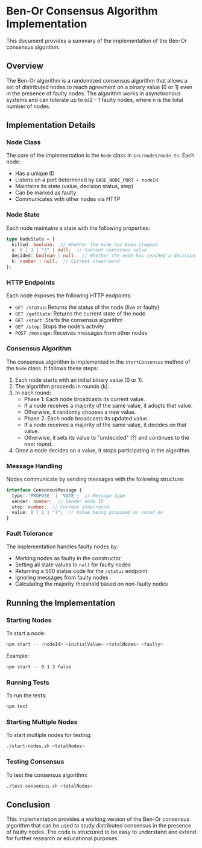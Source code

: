 # Ben-Or Consensus Algorithm Implementation

This document provides a summary of the implementation of the Ben-Or consensus algorithm.

## Overview

The Ben-Or algorithm is a randomized consensus algorithm that allows a set of distributed nodes to reach agreement on a binary value (0 or 1) even in the presence of faulty nodes. The algorithm works in asynchronous systems and can tolerate up to n/2 - 1 faulty nodes, where n is the total number of nodes.

## Implementation Details

### Node Class

The core of the implementation is the `Node` class in `src/nodes/node.ts`. Each node:

- Has a unique ID
- Listens on a port determined by `BASE_NODE_PORT + nodeId`
- Maintains its state (value, decision status, step)
- Can be marked as faulty
- Communicates with other nodes via HTTP

### Node State

Each node maintains a state with the following properties:

```typescript
type NodeState = {
  killed: boolean;  // Whether the node has been stopped
  x: 0 | 1 | "?" | null;  // Current consensus value
  decided: boolean | null;  // Whether the node has reached a decision
  k: number | null;  // Current step/round
};
```

### HTTP Endpoints

Each node exposes the following HTTP endpoints:

- `GET /status`: Returns the status of the node (live or faulty)
- `GET /getState`: Returns the current state of the node
- `GET /start`: Starts the consensus algorithm
- `GET /stop`: Stops the node's activity
- `POST /message`: Receives messages from other nodes

### Consensus Algorithm

The consensus algorithm is implemented in the `startConsensus` method of the `Node` class. It follows these steps:

1. Each node starts with an initial binary value (0 or 1).
2. The algorithm proceeds in rounds (k).
3. In each round:
   - Phase 1: Each node broadcasts its current value.
   - If a node receives a majority of the same value, it adopts that value.
   - Otherwise, it randomly chooses a new value.
   - Phase 2: Each node broadcasts its updated value.
   - If a node receives a majority of the same value, it decides on that value.
   - Otherwise, it sets its value to "undecided" (?) and continues to the next round.
4. Once a node decides on a value, it stops participating in the algorithm.

### Message Handling

Nodes communicate by sending messages with the following structure:

```typescript
interface ConsensusMessage {
  type: 'PROPOSE' | 'VOTE';  // Message type
  sender: number;  // Sender node ID
  step: number;  // Current step/round
  value: 0 | 1 | "?";  // Value being proposed or voted on
}
```

### Fault Tolerance

The implementation handles faulty nodes by:

- Marking nodes as faulty in the constructor
- Setting all state values to `null` for faulty nodes
- Returning a 500 status code for the `/status` endpoint
- Ignoring messages from faulty nodes
- Calculating the majority threshold based on non-faulty nodes

## Running the Implementation

### Starting Nodes

To start a node:

```bash
npm start -- <nodeId> <initialValue> <totalNodes> <faulty>
```

Example:
```bash
npm start -- 0 1 3 false
```

### Running Tests

To run the tests:

```bash
npm test
```

### Starting Multiple Nodes

To start multiple nodes for testing:

```bash
./start-nodes.sh <totalNodes>
```

### Testing Consensus

To test the consensus algorithm:

```bash
./test-consensus.sh <totalNodes>
```

## Conclusion

This implementation provides a working version of the Ben-Or consensus algorithm that can be used to study distributed consensus in the presence of faulty nodes. The code is structured to be easy to understand and extend for further research or educational purposes. 